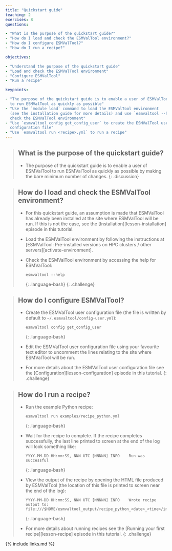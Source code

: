 ```yaml
---
title: "Quickstart guide"
teaching: 2
exercises: 8
questions:

- "What is the purpose of the quickstart guide?"
- "How do I load and check the ESMValTool environment?"
- "How do I configure ESMValTool?"
- "How do I run a recipe?"

objectives:

- "Understand the purpose of the quickstart guide"
- "Load and check the ESMValTool environment"
- "Configure ESMValTool"
- "Run a recipe"

keypoints:

- "The purpose of the quickstart guide is to enable a user of ESMValTool
  to run ESMValTool as quickly as possible"
- "Use the `module load` command to load the ESMValTool environment 
  (see the installation guide for more details) and use `esmvaltool --help` to 
  check the ESMValTool environment"
- "Use `esmvaltool config get_config_user` to create the ESMValTool user 
  configuration file"
- "Use `esmvaltool run <recipe>.yml` to run a recipe"
---
```


> ## What is the purpose of the quickstart guide?
>
> - The purpose of the quickstart guide is to enable a user of ESMValTool to
>   run ESMValTool as quickly as possible by making the bare minimum number of 
>   changes.
{: .discussion}

> ## How do I load and check the ESMValTool environment?
>
> - For this quickstart guide, an assumption is made that ESMValTool has 
>   already been installed at the site where ESMValTool will be run. If this is
>   not the case, see the [Installation][lesson-installation] episode in this
>   tutorial.
> 
> - Load the ESMValTool environment by following the instructions at
>   [ESMValTool: Pre-installed versions on HPC clusters / other 
>   servers][activate-environment].
>
> - Check the ESMValTool environment by accessing the help for ESMValTool:
>
>     ~~~
>     esmvaltool --help
>     ~~~
>     {: .language-bash}
{: .challenge}

> ## How do I configure ESMValTool?
>
> - Create the ESMValTool user configuration file (the file is written by 
>   default to `~/.esmvaltool/config-user.yml`):
>
>     ~~~
>     esmvaltool config get_config_user
>     ~~~
>     {: .language-bash}
> 
> - Edit the ESMValTool user configuration file using your favourite text editor
>   to uncomment the lines relating to the site where ESMValTool will be run.
>
> - For more details about the ESMValTool user configuration file see the
>   [Configuration][lesson-configuration] episode in this tutorial.
{: .challenge}

> ## How do I run a recipe?
> 
> - Run the example Python recipe:
> 
>   ~~~
>   esmvaltool run examples/recipe_python.yml 
>   ~~~
>   {: .language-bash}
>
> - Wait for the recipe to complete. If the recipe completes successfully, the
>   last line printed to screen at the end of the log will look something like: 
>
>    ~~~
>    YYYY-MM-DD HH:mm:SS, NNN UTC [NNNNN] INFO    Run was successful
>    ~~~
>    {: .language-bash}
>
> - View the output of the recipe by opening the HTML file produced by 
>   ESMValTool (the location of this file is printed to screen near the end of
>   the log):
>
>   ~~~
>   YYYY-MM-DD HH:mm:SS, NNN UTC [NNNNN] INFO    Wrote recipe output to:
>   file:///$HOME/esmvaltool_output/recipe_python_<date>_<time>/index.html
>   ~~~
>   {: .language-bash}
>
> - For more details about running recipes see the
>   [Running your first recipe][lesson-recipe] episode in this tutorial.
{: .challenge}

{% include links.md %}